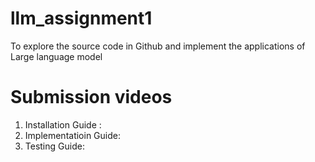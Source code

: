 # llm_assignment1
To explore the source code in Github and implement the applications of Large language model

# Submission videos

1. Installation Guide :
2. Implementatioin Guide: 
3. Testing Guide: 
